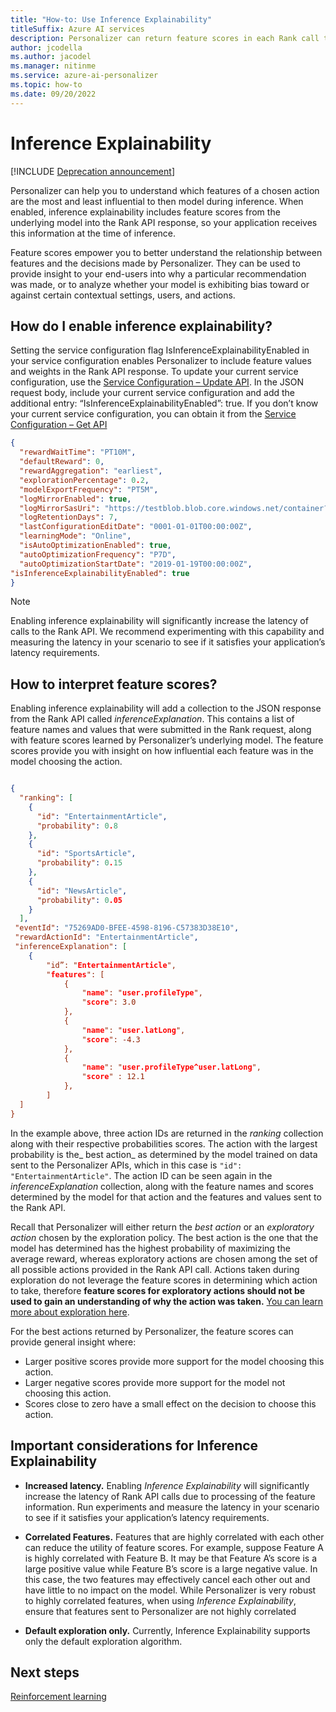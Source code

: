 ```yaml
---
title: "How-to: Use Inference Explainability" 
titleSuffix: Azure AI services
description: Personalizer can return feature scores in each Rank call to provide insight on what features are important to the model's decision.
author: jcodella
ms.author: jacodel
ms.manager: nitinme
ms.service: azure-ai-personalizer
ms.topic: how-to
ms.date: 09/20/2022
---
```


# Inference Explainability

[!INCLUDE [Deprecation announcement](includes/deprecation.md)]

Personalizer can help you to understand which features of a chosen action are the most and least influential to then model during inference. When enabled, inference explainability includes feature scores from the underlying model into the Rank API response, so your application receives this information at the time of inference.

Feature scores empower you to better understand the relationship between features and the decisions made by Personalizer. They can be used to provide insight to your end-users into why a particular recommendation was made, or to analyze whether your model is exhibiting bias toward or against certain contextual settings, users, and actions.

## How do I enable inference explainability?

Setting the service configuration flag IsInferenceExplainabilityEnabled in your service configuration enables Personalizer to include feature values and weights in the Rank API response. To update your current service configuration, use the [Service Configuration – Update API](/rest/api/personalizer/1.1preview1/service-configuration/update?tabs=HTTP). In the JSON request body, include your current service configuration and add the additional entry: “IsInferenceExplainabilityEnabled”: true. If you don’t know your current service configuration, you can obtain it from the [Service Configuration – Get API](/rest/api/personalizer/1.1preview1/service-configuration/get?tabs=HTTP)

```JSON
{
  "rewardWaitTime": "PT10M",
  "defaultReward": 0,
  "rewardAggregation": "earliest",
  "explorationPercentage": 0.2,
  "modelExportFrequency": "PT5M",
  "logMirrorEnabled": true,
  "logMirrorSasUri": "https://testblob.blob.core.windows.net/container?se=2020-08-13T00%3A00Z&sp=rwl&spr=https&sv=2018-11-09&sr=c&sig=signature",
  "logRetentionDays": 7,
  "lastConfigurationEditDate": "0001-01-01T00:00:00Z",
  "learningMode": "Online",
  "isAutoOptimizationEnabled": true,
  "autoOptimizationFrequency": "P7D",
  "autoOptimizationStartDate": "2019-01-19T00:00:00Z",
"isInferenceExplainabilityEnabled": true
}
```

> [!NOTE]
> Enabling inference explainability will significantly increase the latency of calls to the Rank API. We recommend experimenting with this capability and measuring the latency in your scenario to see if it satisfies your application’s latency requirements. 


## How to interpret feature scores?
Enabling inference explainability will add a collection to the JSON response from the Rank API called *inferenceExplanation*. This contains a list of feature names and values that were submitted in the Rank request, along with feature scores learned by Personalizer’s underlying model. The feature scores provide you with insight on how influential each feature was in the model choosing the action.

```JSON

{
  "ranking": [
    {
      "id": "EntertainmentArticle",
      "probability": 0.8
    },
    {
      "id": "SportsArticle",
      "probability": 0.15
    },
    {
      "id": "NewsArticle",
      "probability": 0.05
    }
  ],
 "eventId": "75269AD0-BFEE-4598-8196-C57383D38E10",
 "rewardActionId": "EntertainmentArticle",
 "inferenceExplanation": [
    {
        "id”: "EntertainmentArticle",
        "features": [
            {
                "name": "user.profileType",
                "score": 3.0
            },
            {
                "name": "user.latLong",
                "score": -4.3
            },
            {
                "name": "user.profileType^user.latLong",
                "score" : 12.1
            },
        ]
  ]
}
```

In the example above, three action IDs are returned in the _ranking_ collection along with their respective probabilities scores. The action with the largest probability is the_ best action_ as determined by the model trained on data sent to the Personalizer APIs, which in this case is `"id": "EntertainmentArticle"`. The action ID can be seen again in the _inferenceExplanation_ collection, along with the feature names and scores determined by the model for that action and the features and values sent to the Rank API. 

Recall that Personalizer will either return the _best action_ or an _exploratory action_ chosen by the exploration policy. The best action is the one that the model has determined has the highest probability of maximizing the average reward, whereas exploratory actions are chosen among the set of all possible actions provided in the Rank API call. Actions taken during exploration do not leverage the feature scores in determining which action to take, therefore **feature scores for exploratory actions should not be used to gain an understanding of why the action was taken.** [You can learn more about exploration here](concepts-exploration.md).

For the best actions returned by Personalizer, the feature scores can provide general insight where:
* Larger positive scores provide more support for the model choosing this action. 
* Larger negative scores provide more support for the model not choosing this action.
* Scores close to zero have a small effect on the decision to choose this action.

## Important considerations for Inference Explainability
* **Increased latency.** Enabling _Inference Explainability_ will significantly increase the latency of Rank API calls due to processing of the feature information. Run experiments and measure the latency in your scenario to see if it satisfies your application’s latency requirements. 

* **Correlated Features.** Features that are highly correlated with each other can reduce the utility of feature scores. For example, suppose Feature A is highly correlated with Feature B. It may be that Feature A’s score is a large positive value while Feature B’s score is a large negative value. In this case, the two features may effectively cancel each other out and have little to no impact on the model. While Personalizer is very robust to highly correlated features, when using _Inference Explainability_, ensure that features sent to Personalizer are not highly correlated
* **Default exploration only.**	Currently, Inference Explainability supports only the default exploration algorithm.


## Next steps

[Reinforcement learning](concepts-reinforcement-learning.md)
